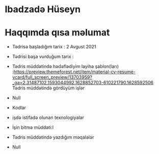 # Ibadzadə Hüseyn
# Haqqımda qısa məlumat
- Tədrisə başladığım tarix : 2 Avgust 2021
- Tədrisi başa vurduğum tarix : 
- Tədris müddətində hədəflədiyim layihə şablon(ları) :https://preview.themeforest.net/item/material-cv-resume-vcard/full_screen_preview/13703959?_ga=2.31487102.1593044992.1628852703-610221790.1628592506
Tədris müddətində gördüyüm işlər
- Null
 - Kodlar
 - işdə istifadə olunan texnologiyalar
 - İşin bitmə müddəti:l

- Tədris müddətində yazdığım məqalələr
- Null